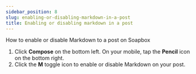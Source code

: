 ```yaml
---
sidebar_position: 8
slug: enabling-or-disabling-markdown-in-a-post
title: Enabling or disabling markdown in a post
---
```

How to enable or disable Markdown to a post on Soapbox
1. Click **Compose** on the bottom left. On your mobile, tap the **Pencil** icon on the bottom right.
2. Click the **M** toggle icon to enable or disable Markdown on your post.
